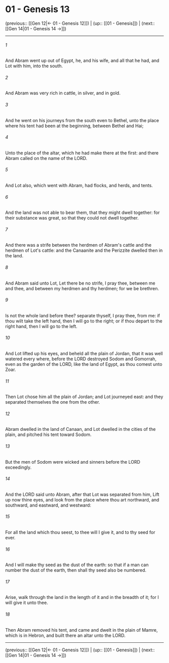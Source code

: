 # 01 - Genesis 13

(previous:: [[Gen 12|← 01 - Genesis 12]]) | (up:: [[01 - Genesis]]) | (next:: [[Gen 14|01 - Genesis 14 →]])

***


###### 1 
And Abram went up out of Egypt, he, and his wife, and all that he had, and Lot with him, into the south. 

###### 2 
And Abram was very rich in cattle, in silver, and in gold. 

###### 3 
And he went on his journeys from the south even to Bethel, unto the place where his tent had been at the beginning, between Bethel and Hai; 

###### 4 
Unto the place of the altar, which he had make there at the first: and there Abram called on the name of the LORD. 

###### 5 
And Lot also, which went with Abram, had flocks, and herds, and tents. 

###### 6 
And the land was not able to bear them, that they might dwell together: for their substance was great, so that they could not dwell together. 

###### 7 
And there was a strife between the herdmen of Abram's cattle and the herdmen of Lot's cattle: and the Canaanite and the Perizzite dwelled then in the land. 

###### 8 
And Abram said unto Lot, Let there be no strife, I pray thee, between me and thee, and between my herdmen and thy herdmen; for we be brethren. 

###### 9 
Is not the whole land before thee? separate thyself, I pray thee, from me: if thou wilt take the left hand, then I will go to the right; or if thou depart to the right hand, then I will go to the left. 

###### 10 
And Lot lifted up his eyes, and beheld all the plain of Jordan, that it was well watered every where, before the LORD destroyed Sodom and Gomorrah, even as the garden of the LORD, like the land of Egypt, as thou comest unto Zoar. 

###### 11 
Then Lot chose him all the plain of Jordan; and Lot journeyed east: and they separated themselves the one from the other. 

###### 12 
Abram dwelled in the land of Canaan, and Lot dwelled in the cities of the plain, and pitched his tent toward Sodom. 

###### 13 
But the men of Sodom were wicked and sinners before the LORD exceedingly. 

###### 14 
And the LORD said unto Abram, after that Lot was separated from him, Lift up now thine eyes, and look from the place where thou art northward, and southward, and eastward, and westward: 

###### 15 
For all the land which thou seest, to thee will I give it, and to thy seed for ever. 

###### 16 
And I will make thy seed as the dust of the earth: so that if a man can number the dust of the earth, then shall thy seed also be numbered. 

###### 17 
Arise, walk through the land in the length of it and in the breadth of it; for I will give it unto thee. 

###### 18 
Then Abram removed his tent, and came and dwelt in the plain of Mamre, which is in Hebron, and built there an altar unto the LORD.

***

(previous:: [[Gen 12|← 01 - Genesis 12]]) | (up:: [[01 - Genesis]]) | (next:: [[Gen 14|01 - Genesis 14 →]])
